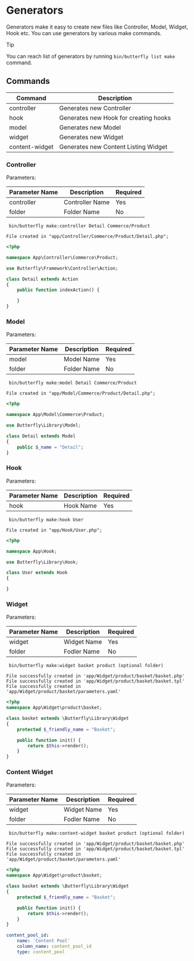 # Generators

Generators make it easy to create new files like Controller, Model, Widget, Hook etc. You can use generators by various make commands.

> [!TIP]
> You can reach list of generators by running `bin/butterfly list make` command.

## Commands

Command | Description
--- | ---
controller | Generates new Controller
hook | Generates new Hook for creating hooks
model | Generates new Model
widget | Generates new Widget
content-widget | Generates new Content Listing Widget

### Controller 

Parameters:

Parameter Name | Description | Required
--- | --- | ---
controller | Controller Name | Yes
folder | Folder Name | No

```shell script
 bin/butterfly make:controller Detail Commerce/Product
```

```shell script
File created in "app/Controller/Commerce/Product/Detail.php";
```

```php
<?php

namespace App\Controller\Commerce\Product;

use Butterfly\Framework\Controller\Action;

class Detail extends Action
{
    public function indexAction() {

    }
}
```

### Model 

Parameters:

Parameter Name | Description | Required
--- | --- | ---
model | Model Name | Yes
folder | Folder Name | No

```shell script
 bin/butterfly make:model Detail Commerce/Product
```

```shell script
File created in "app/Model/Commerce/Product/Detail.php";
```

```php
<?php

namespace App\Model\Commerce\Product;

use Butterfly\Library\Model;

class Detail extends Model
{
    public $_name = "Detail";
}
```

### Hook 

Parameters:

Parameter Name | Description | Required
--- | --- | ---
hook | Hook Name | Yes

```shell script
 bin/butterfly make:hook User
```

```shell script
File created in "app/Hook/User.php";
```
```php
<?php

namespace App\Hook;

use Butterfly\Library\Hook;

class User extends Hook
{

}
```

### Widget 

Parameters:

Parameter Name | Description | Required
--- | --- | ---
widget | Widget Name | Yes
folder | Fodler Name | No

```shell script
 bin/butterfly make:widget basket product (optional folder)
```

```shell script
File successfully created in 'app/Widget/product/basket/basket.php'
File successfully created in 'app/Widget/product/basket/basket.tpl'
File successfully created in 'app/Widget/product/basket/parameters.yaml'

```
```php
<?php
namespace App\Widget\product\basket;

class basket extends \Butterfly\Library\Widget
{
    protected $_friendly_name = "Basket";

    public function init() {
        return $this->render();
    }
}
```

### Content Widget 

Parameters:

Parameter Name | Description | Required
--- | --- | ---
widget | Widget Name | Yes
folder | Fodler Name | No

```shell script
 bin/butterfly make:content-widget basket product (optional folder)
```

```shell script
File successfully created in 'app/Widget/product/basket/basket.php'
File successfully created in 'app/Widget/product/basket/basket.tpl'
File successfully created in 'app/Widget/product/basket/parameters.yaml'

```
```php
<?php
namespace App\Widget\product\basket;

class basket extends \Butterfly\Library\Widget
{
    protected $_friendly_name = "Basket";

    public function init() {
        return $this->render();
    }
}
```
```yaml
content_pool_id:
    name: 'Content Pool'
    column_name: content_pool_id
    type: content_pool
```